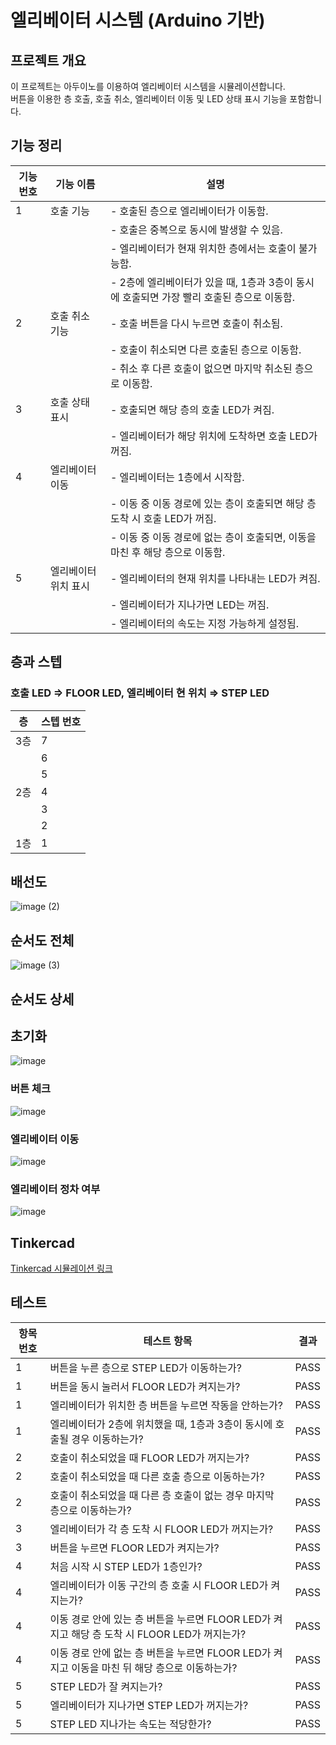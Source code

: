 # 엘리베이터 시스템 (Arduino 기반)

## 프로젝트 개요
이 프로젝트는 아두이노를 이용하여 엘리베이터 시스템을 시뮬레이션합니다.  
버튼을 이용한 층 호출, 호출 취소, 엘리베이터 이동 및 LED 상태 표시 기능을 포함합니다.

## 기능 정리

| 기능 번호 | 기능 이름           | 설명 |
|----------|------------------|----------------------------------------------------------------|
| 1        | 호출 기능         | - 호출된 층으로 엘리베이터가 이동함.  |
|          |                  | - 호출은 중복으로 동시에 발생할 수 있음.  |
|          |                  | - 엘리베이터가 현재 위치한 층에서는 호출이 불가능함.  |
|          |                  | - 2층에 엘리베이터가 있을 때, 1층과 3층이 동시에 호출되면 가장 빨리 호출된 층으로 이동함.  |
| 2        | 호출 취소 기능     | - 호출 버튼을 다시 누르면 호출이 취소됨.  |
|          |                  | - 호출이 취소되면 다른 호출된 층으로 이동함.  |
|          |                  | - 취소 후 다른 호출이 없으면 마지막 취소된 층으로 이동함.  |
| 3        | 호출 상태 표시     | - 호출되면 해당 층의 호출 LED가 켜짐.  |
|          |                  | - 엘리베이터가 해당 위치에 도착하면 호출 LED가 꺼짐.  |
| 4        | 엘리베이터 이동    | - 엘리베이터는 1층에서 시작함.  |
|          |                  | - 이동 중 이동 경로에 있는 층이 호출되면 해당 층 도착 시 호출 LED가 꺼짐.  |
|          |                  | - 이동 중 이동 경로에 없는 층이 호출되면, 이동을 마친 후 해당 층으로 이동함.  |
| 5        | 엘리베이터 위치 표시 | - 엘리베이터의 현재 위치를 나타내는 LED가 켜짐.  |
|          |                  | - 엘리베이터가 지나가면 LED는 꺼짐.  |
|          |                  | - 엘리베이터의 속도는 지정 가능하게 설정됨.  |

## 층과 스텝
### 호출 LED ⇒ FLOOR LED, 엘리베이터 현 위치 ⇒ STEP LED
| 층  | 스텝 번호 |
|----|----------|
| 3층 | 7        |
|    | 6        |
|    | 5        |
| 2층 | 4        |
|    | 3        |
|    | 2        |
| 1층 | 1        |

## 배선도

![image (2)](https://github.com/user-attachments/assets/47365f12-c495-47bb-bd21-480c84a11227)

## 순서도 전체

![image (3)](https://github.com/user-attachments/assets/43f1efb7-3e4b-4189-b5a4-49e714a89dff)

## 순서도 상세

## 초기화
![image](https://github.com/user-attachments/assets/d72792b8-98f0-4c72-a3e8-2dca336f9823)

### 버튼 체크
![image](https://github.com/user-attachments/assets/5852979d-ae46-4a73-b169-60f4cb15a92f)

### 엘리베이터 이동
![image](https://github.com/user-attachments/assets/119aff0a-9322-4473-aa6d-86017cdbe8a1)

### 엘리베이터 정차 여부
![image](https://github.com/user-attachments/assets/6cb2eef2-a1a7-476a-8eaf-ee444bf05be5)

## Tinkercad
[Tinkercad 시뮬레이션 링크](https://www.tinkercad.com/things/esnOsia2sZ3/editel)

## 테스트
| 항목 번호 | 테스트 항목 | 결과 |
|----------|--------------------------------------------|------|
| 1        | 버튼을 누른 층으로 STEP LED가 이동하는가? | PASS |
| 1        | 버튼을 동시 눌러서 FLOOR LED가 켜지는가? | PASS |
| 1        | 엘리베이터가 위치한 층 버튼을 누르면 작동을 안하는가? | PASS |
| 1        | 엘리베이터가 2층에 위치했을 때, 1층과 3층이 동시에 호출될 경우 이동하는가? | PASS |
| 2        | 호출이 취소되었을 때 FLOOR LED가 꺼지는가? | PASS |
| 2        | 호출이 취소되었을 때 다른 호출 층으로 이동하는가? | PASS |
| 2        | 호출이 취소되었을 때 다른 층 호출이 없는 경우 마지막 층으로 이동하는가? | PASS |
| 3        | 엘리베이터가 각 층 도착 시 FLOOR LED가 꺼지는가? | PASS |
| 3        | 버튼을 누르면 FLOOR LED가 켜지는가? | PASS |
| 4        | 처음 시작 시 STEP LED가 1층인가? | PASS |
| 4        | 엘리베이터가 이동 구간의 층 호출 시 FLOOR LED가 켜지는가? | PASS |
| 4        | 이동 경로 안에 있는 층 버튼을 누르면 FLOOR LED가 켜지고 해당 층 도착 시 FLOOR LED가 꺼지는가? | PASS |
| 4        | 이동 경로 안에 없는 층 버튼을 누르면 FLOOR LED가 켜지고 이동을 마친 뒤 해당 층으로 이동하는가? | PASS |
| 5        | STEP LED가 잘 켜지는가? | PASS |
| 5        | 엘리베이터가 지나가면 STEP LED가 꺼지는가? | PASS |
| 5        | STEP LED 지나가는 속도는 적당한가? | PASS |
